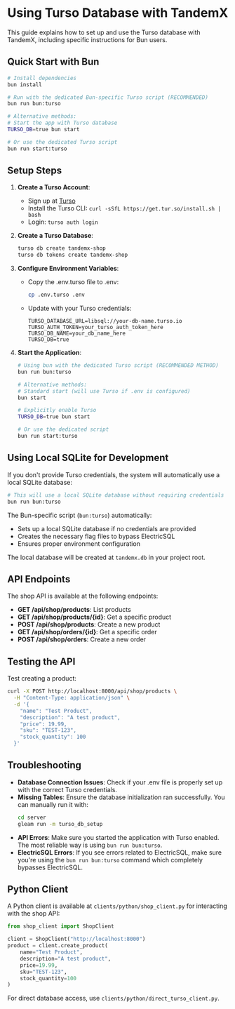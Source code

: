 # Using Turso Database with TandemX

This guide explains how to set up and use the Turso database with TandemX, including specific instructions for Bun users.

## Quick Start with Bun

```bash
# Install dependencies
bun install

# Run with the dedicated Bun-specific Turso script (RECOMMENDED)
bun run bun:turso

# Alternative methods:
# Start the app with Turso database
TURSO_DB=true bun start

# Or use the dedicated Turso script
bun run start:turso
```

## Setup Steps

1. **Create a Turso Account**:
   - Sign up at [Turso](https://turso.tech/)
   - Install the Turso CLI: `curl -sSfL https://get.tur.so/install.sh | bash`
   - Login: `turso auth login`

2. **Create a Turso Database**:
   ```bash
   turso db create tandemx-shop
   turso db tokens create tandemx-shop
   ```

3. **Configure Environment Variables**:
   - Copy the .env.turso file to .env:
     ```bash
     cp .env.turso .env
     ```
   - Update with your Turso credentials:
     ```
     TURSO_DATABASE_URL=libsql://your-db-name.turso.io
     TURSO_AUTH_TOKEN=your_turso_auth_token_here
     TURSO_DB_NAME=your_db_name_here
     TURSO_DB=true
     ```

4. **Start the Application**:
   ```bash
   # Using bun with the dedicated Turso script (RECOMMENDED METHOD)
   bun run bun:turso
   
   # Alternative methods:
   # Standard start (will use Turso if .env is configured)
   bun start
   
   # Explicitly enable Turso
   TURSO_DB=true bun start
   
   # Or use the dedicated script
   bun run start:turso
   ```

## Using Local SQLite for Development

If you don't provide Turso credentials, the system will automatically use a local SQLite database:

```bash
# This will use a local SQLite database without requiring credentials
bun run bun:turso
```

The Bun-specific script (`bun:turso`) automatically:
- Sets up a local SQLite database if no credentials are provided
- Creates the necessary flag files to bypass ElectricSQL
- Ensures proper environment configuration

The local database will be created at `tandemx.db` in your project root.

## API Endpoints

The shop API is available at the following endpoints:

- **GET /api/shop/products**: List products
- **GET /api/shop/products/{id}**: Get a specific product
- **POST /api/shop/products**: Create a new product
- **GET /api/shop/orders/{id}**: Get a specific order
- **POST /api/shop/orders**: Create a new order

## Testing the API

Test creating a product:

```bash
curl -X POST http://localhost:8000/api/shop/products \
  -H "Content-Type: application/json" \
  -d '{
    "name": "Test Product",
    "description": "A test product",
    "price": 19.99,
    "sku": "TEST-123",
    "stock_quantity": 100
  }'
```

## Troubleshooting

- **Database Connection Issues**: Check if your .env file is properly set up with the correct Turso credentials.
- **Missing Tables**: Ensure the database initialization ran successfully. You can manually run it with:
  ```bash
  cd server
  gleam run -m turso_db_setup
  ```
- **API Errors**: Make sure you started the application with Turso enabled. The most reliable way is using `bun run bun:turso`.
- **ElectricSQL Errors**: If you see errors related to ElectricSQL, make sure you're using the `bun run bun:turso` command which completely bypasses ElectricSQL.

## Python Client

A Python client is available at `clients/python/shop_client.py` for interacting with the shop API:

```python
from shop_client import ShopClient

client = ShopClient("http://localhost:8000")
product = client.create_product(
    name="Test Product",
    description="A test product",
    price=19.99,
    sku="TEST-123",
    stock_quantity=100
)
```

For direct database access, use `clients/python/direct_turso_client.py`.